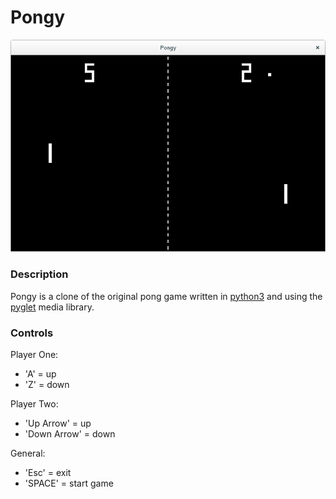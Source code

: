 Pongy
===
![Pongy in action](Pongy.png)

### Description

Pongy is a clone of the original pong game written in
[python3](https://www.python.org) and using the [pyglet](http://www.pyglet.org)
media library.

### Controls

Player One:
- 'A' = up
- 'Z' = down

Player Two:
- 'Up Arrow' = up
- 'Down Arrow' = down

General:

- 'Esc' = exit
- 'SPACE' = start game
